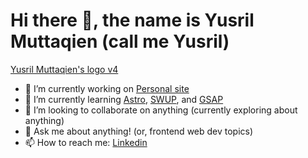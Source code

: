 # Hi there 👋, the name is Yusril Muttaqien (call me Yusril)

[Yusril Muttaqien's logo v4](https://github.com/yusrmuttaqien/yusrmuttaqien/blob/main/assets/Cover.png "Yusril Muttaqien's logo v4")

- 🔭 I’m currently working on [Personal site](http://yusrilmuttaqien.vercel.app/)
- 🌱 I’m currently learning [Astro](https://astro.build/), [SWUP](https://swup.js.org/), and [GSAP](https://greensock.com/)
- 👯 I’m looking to collaborate on anything (currently exploring about anything)
- 💬 Ask me about anything! (or, frontend web dev topics)
- 📫 How to reach me: [Linkedin](https://www.linkedin.com/in/ydhm/)

<!--
**yusrmuttaqien/yusrmuttaqien** is a ✨ _special_ ✨ repository because its `README.md` (this file) appears on your GitHub profile.

Here are some ideas to get you started:

- 🔭 I’m currently working on ...
- 🌱 I’m currently learning ...
- 👯 I’m looking to collaborate on ...
- 🤔 I’m looking for help with ...
- 💬 Ask me about ...
- 📫 How to reach me: ...
- 😄 Pronouns: ...
- ⚡ Fun fact: ...
-->

